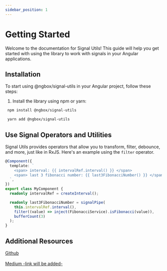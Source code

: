```yaml
---
sidebar_position: 1
---
```


# Getting Started

Welcome to the documentation for Signal Utils! This guide will help you get started with using the library to work with signals in your Angular applications.

## Installation

To start using @ngbox/signal-utils in your Angular project, follow these steps:

1. Install the library using npm or yarn:

```sh
 npm install @ngbox/signal-utils
```

```sh
 yarn add @ngbox/signal-utils
```

## Use Signal Operators and Utilities

Signal Utils provides operators that allow you to transform, filter, debounce, and more, just like in RxJS. Here's an example using the <code>filter</code> operator.

```ts
@Component({
  template: `
    <span> interval: {{ intervalRef.interval() }} </span>
    <span> last 3 fibonacci number: {{ last3FibonacciNumber() }} </span>
  `,
})
export class MyComponent {
  readonly intervalRef = createInterval();

  readonly last3FibonacciNumber = signalPipe(
    this.intervalRef.interval(),
    filter((value) => inject(FibonacciService).isFibonacci(value)),
    bufferCount(3)
  );
}
```

## Additional Resources

<a target="_blank" href="https://github.com/ngbox/signal-utils"> Github </a> <br /><br />
<a target="_blank" href="https://github.com/ngbox/signal-utils"> Medium -link will be added- </a>
